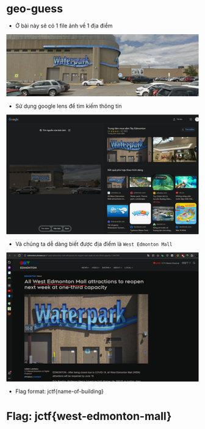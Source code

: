 # geo-guess

- Ở bài này sẽ có 1 file ảnh về 1 địa điểm

![geo-guess.png](geo-guess.png)

- Sử dụng google lens để tìm kiếm thông tin

![lens.png](images/lens.png)

- Và chúng ta dễ dàng biết được địa điểm là `West Edmonton Mall`

![addr.png](images/addr.png)

- Flag format: jctf{name-of-building}

# Flag: jctf{west-edmonton-mall}
